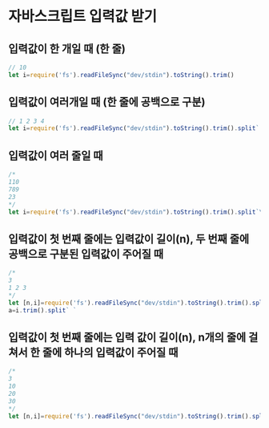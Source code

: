 # 자바스크립트 입력값 받기

## 입력값이 한 개일 때 (한 줄)

```jsx
// 10
let i=require('fs').readFileSync("dev/stdin").toString().trim()
```

## 입력값이 여러개일 때 (한 줄에 공백으로 구분)

```jsx
// 1 2 3 4
let i=require('fs').readFileSync("dev/stdin").toString().trim().split` `
```

## 입력값이 여러 줄일 때

```jsx
/* 
110
789
23
*/
let i=require('fs').readFileSync("dev/stdin").toString().trim().split`\n`
```

## 입력값이 첫 번째 줄에는 입력값이 길이(n), 두 번째 줄에 공백으로 구분된 입력값이 주어질 때

```jsx
/*
3
1 2 3
*/
let [n,i]=require('fs').readFileSync("dev/stdin").toString().trim().split`\n`
a=i.trim().split` `
```

## 입력값이 첫 번째 줄에는 입력 값이 길이(n), n개의 줄에 걸쳐서 한 줄에 하나의 입력값이 주어질 때

```jsx
/*
3
10
20
30
*/
let [n,i]=require('fs').readFileSync("dev/stdin").toString().trim().split`\n`
```
